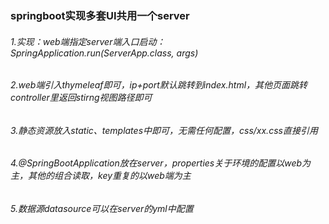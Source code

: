 ### springboot实现多套UI共用一个server

###### 1.实现：web端指定server端入口启动：SpringApplication.run(ServerApp.class, args)
###### 2.web端引入thymeleaf即可，ip+port默认跳转到index.html，其他页面跳转controller里返回stirng视图路径即可
###### 3.静态资源放入static、templates中即可，无需任何配置，css/xx.css直接引用
###### 4.@SpringBootApplication放在server，properties关于环境的配置以web为主，其他的组合读取，key重复的以web端为主
###### 5.数据源datasource可以在server的yml中配置

